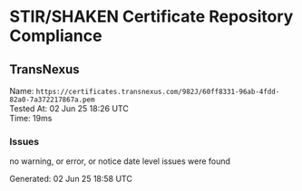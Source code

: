 # STIR/SHAKEN Certificate Repository Compliance

## TransNexus

Name: `https://certificates.transnexus.com/982J/60ff8331-96ab-4fdd-82a0-7a372217867a.pem`\
Tested At: 02 Jun 25 18:26 UTC\
Time: 19ms

### Issues

no warning, or error, or notice date level issues were found

Generated: 02 Jun 25 18:58 UTC
